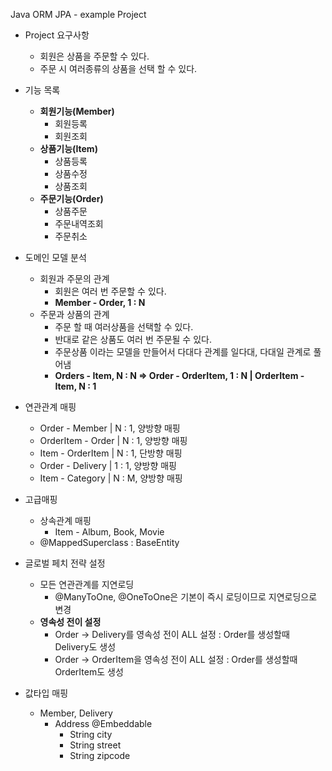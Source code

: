 Java ORM JPA - example Project
- Project 요구사항
  - 회원은 상품을 주문할 수 있다.
  - 주문 시 여러종류의 상품을 선택 할 수 있다.

- 기능 목록
  - **회원기능(Member)**
    - 회원등록
    - 회원조회
  - **상품기능(Item)**
    - 상품등록
    - 상품수정
    - 상품조회
  - **주문기능(Order)**
    - 상품주문
    - 주문내역조회
    - 주문취소

- 도메인 모델 분석
  - 회원과 주문의 관계
    - 회원은 여러 번 주문할 수 있다.
    - **Member - Order, 1 : N**
  - 주문과 상품의 관계
    - 주문 할 때 여러상품을 선택할 수 있다.
    - 반대로 같은 상품도 여러 번 주문될 수 있다.
    - 주문상품 이라는 모델을 만들어서 다대다 관계를 일다대, 다대일 관계로 풀어냄
    - **Orders - Item, N : N  ⇒  Order - OrderItem, 1 : N  |  OrderItem - Item, N : 1**

- 연관관계 매핑
  - Order - Member    |  N : 1, 양방향 매핑
  - OrderItem - Order |  N : 1, 양방향 매핑
  - Item - OrderItem  |  N : 1, 단방향 매핑
  - Order - Delivery  |  1 : 1, 양방향 매핑
  - Item - Category   |  N : M, 양방향 매핑

- 고급매핑
  - 상속관계 매핑
    - Item - Album, Book, Movie
  - @MappedSuperclass : BaseEntity

- 글로벌 페치 전략 설정
  - 모든 연관관계를 지연로딩
    - @ManyToOne, @OneToOne은 기본이 즉시 로딩이므로 지연로딩으로 변경
  - **영속성 전이 설정**
    - Order → Delivery를 영속성 전이 ALL 설정 : Order를 생성할때 Delivery도 생성
    - Order → OrderItem을 영속성 전이 ALL 설정 : Order를 생성할때 OrderItem도 생성

- 값타입 매핑
  - Member, Delivery
    - Address @Embeddable
      - String city
      - String street
      - String zipcode